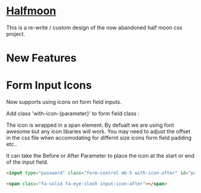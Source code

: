 

# [Halfmoon](https://www.gethalfmoon.com)

This is a re-write / custom design of the now abandoned half moon css project.

# New Features

# Form Input Icons

Now supports using icons on form field inputs.

Add class 'with-icon-{parameter}' to form field class :

The icon is wrapped in a span element. By defualt we are using font awesome but any icon libaries will work. You may need to adjust the offset in the css file when accomodating for differnt size icons form field padding etc..

It can take the Before or After Parameter to place the icon at the start or end of the input field.

```html
<input type="password" class="form-control mb-5 with-icon-after" id="password" name="password">

<span class="fa-solid fa-eye-slash input-icon-after"></span>
```


